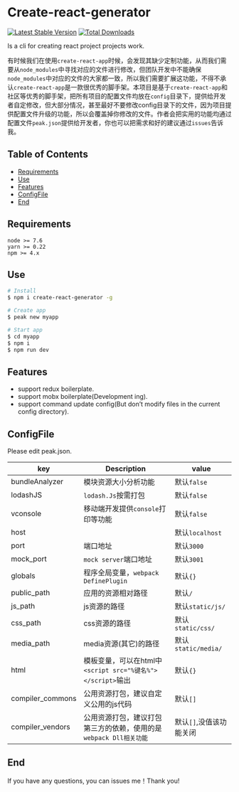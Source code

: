 # Create-react-generator
[![Latest Stable Version](https://poser.pugx.org/phpunit/phpunit/version)](https://www.npmjs.com/package/generator-react-app-cli) [![Total Downloads](https://poser.pugx.org/phpunit/phpunit/downloads)](https://www.npmjs.com/package/generator-react-app-cli)

Is a cli for creating react project projects work.  

有时候我们在使用`create-react-app`时候，会发现其缺少定制功能，从而我们需要从`node_modules`中寻找对应的文件进行修改，但团队开发中不能确保`node_modules`中对应的文件的大家都一致，所以我们需要扩展这功能，不得不承认`create-react-app`是一款很优秀的脚手架。本项目是基于`create-react-app`和社区等优秀的脚手架，把所有项目的配置文件均放在`config`目录下，提供给开发者自定修改，但大部分情况，甚至最好不要修改config目录下的文件，因为项目提供配置文件升级的功能，所以会覆盖掉你修改的文件。作者会把实用的功能均通过配置文件`peak.json`提供给开发者，你也可以把需求和好的建议通过`issues`告诉我。

## Table of Contents
- [Requirements](#requirements)
- [Use](#use)
- [Features](#features)
- [ConfigFile](#ConfigFile)
- [End](#end)

## Requirements

```
node >= 7.6
yarn >= 0.22
npm >= 4.x
```

## Use

```bash
# Install
$ npm i create-react-generator -g

# Create app
$ peak new myapp

# Start app
$ cd myapp
$ npm i
$ npm run dev
```

## Features
- support redux boilerplate.
- support mobx boilerplate(Development ing).
- support command update config(But don’t modify files in the current config directory).

## ConfigFile
Please edit peak.json.

|key|Description|value|
|---|-----------|-----|
|bundleAnalyzer|模块资源大小分析功能|默认`false`|
|lodashJS|`lodash.Js`按需打包|默认`false`|
|vconsole|移动端开发提供`console`打印等功能|默认`false`|
|host||默认`localhost`|
|port|端口地址|默认`3000`|
|mock_port|`mock server`端口地址|默认`3001`|
|globals|程序全局变量，`webpack DefinePlugin`|默认`{}`|
|public_path|应用的资源相对路径|默认`/`|
|js_path|js资源的路径|默认`static/js/`|
|css_path|css资源的路径|默认`static/css/`|
|media_path|media资源(其它)的路径|默认`static/media/`|
|html|模板变量，可以在html中`<script src="%键名%"></script>`输出|默认`{}`|
|compiler_commons|公用资源打包，建议自定义公用的js代码|默认`[]`|
|compiler_vendors|公用资源打包，建议打包第三方的依赖，使用的是`webpack Dll相关功能`|默认`[]`,没值该功能关闭|

## End

If you have any questions, you can issues me！Thank you!
